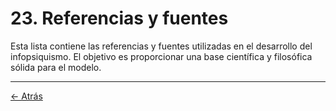 # 23. Referencias y fuentes

Esta lista contiene las referencias y fuentes utilizadas en el desarrollo del infopsiquismo. El objetivo es proporcionar una base científica y filosófica sólida para el modelo.

---
<div class="navigation-links">
<a href="../22_Registro_de_cambios/" class="nav-link prev-link">← Atrás</a>
</div>
